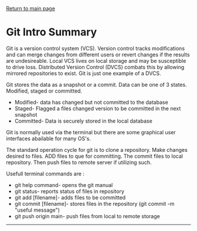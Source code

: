 [Return to main page](https://KrisDunning.github.io/reading-notes/)
# Git Intro Summary

Git is a version control system (VCS). Version control tracks modifications and can merge changes from different users or revert changes if the results are undesireable. Local VCS lives on local storage and may be susceptible to drive loss. Distributed Version Control (DVCS) combats this by allowing mirrored repositories to exist. Git is just one example of a DVCS.

Git stores the data as a snapshot or a commit. Data can be one of 3 states. Modified, staged or committed.
- Modified- data has changed but not committed to the database
- Staged- Flagged a files changed version to be committed in the next snapshot
- Committed- Data is securely stored in the local database

Git is normally used via the terminal but there are some graphical user interfaces abailable for many OS's. 

The standard operation cycle for git is to clone a repository. Make changes desired to files. ADD files to que for committing. The commit files to local repository. Then push files to remote server if utilizing such. 

Usefull terminal commands are :

- git help command- opens the git manual
- git status- reports status of files in repository
- git add [filename]- adds files to be committed
- git commit [filename]- stores files in the repository (git commit -m "useful message")
- git push origin main- push files from local to remote storage

*****
